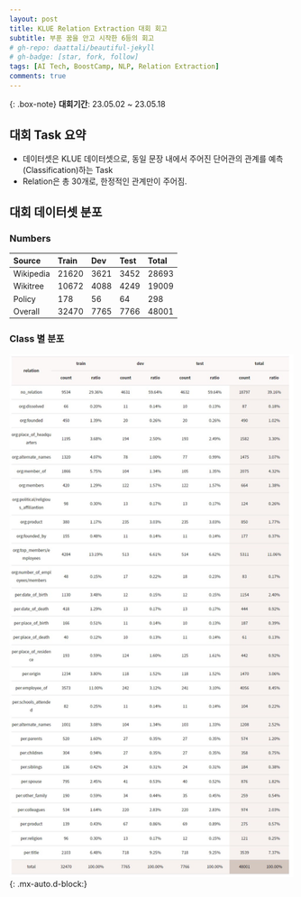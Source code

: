 ```yaml
---
layout: post
title: KLUE Relation Extraction 대회 회고
subtitle: 부푼 꿈을 안고 시작한 6등의 회고
# gh-repo: daattali/beautiful-jekyll
# gh-badge: [star, fork, follow]
tags: [AI Tech, BoostCamp, NLP, Relation Extraction]
comments: true
---
```


{: .box-note}
**대회기간**: 23.05.02 ~ 23.05.18

## 대회 Task 요약
- 데이터셋은 KLUE 데이터셋으로, 동일 문장 내에서 주어진 단어관의 관계를 예측(Classification)하는 Task
- Relation은 총 30개로, 한정적인 관계만이 주어짐.

## 대회 데이터셋 분포
### Numbers

| Source | Train | Dev | Test | Total |
| :----  | :---- | :--- | :--- | :--- |
| Wikipedia | 21620 | 3621 | 3452 | 28693 |
| Wikitree | 10672 | 4088 | 4249 | 19009 |
| Policy | 178 | 56 | 64 | 298 |
| Overall | 32470 | 7765 | 7766 | 48001 |

### Class 별 분포
![KLUE Label](/assets/img/KLUE_label.JPG){: .mx-auto.d-block:}

